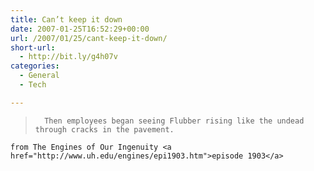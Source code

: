 ```yaml
---
title: Can’t keep it down
date: 2007-01-25T16:52:29+00:00
url: /2007/01/25/cant-keep-it-down/
short-url:
  - http://bit.ly/g4h07v
categories:
  - General
  - Tech

---
```

<div class='microid-mailto+http:sha1:97ddcd5687dcdf385a7b59d4f110baee2af09118'>
  <blockquote>
    
      Then employees began seeing Flubber rising like the undead through cracks in the pavement.
    
  </blockquote>
  
  
    from The Engines of Our Ingenuity <a href="http://www.uh.edu/engines/epi1903.htm">episode 1903</a>
  
